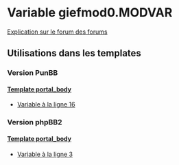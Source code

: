 # Variable giefmod0.MODVAR
[Explication sur le forum des forums](http://forum.forumactif.com/t294113-listing-des-variables#giefmod0.MODVAR)

## Utilisations dans les templates

### Version PunBB

#### [Template portal_body](punbb/portal_body.md)
* [Variable à la ligne 16](../punbb/portal_body.tpl#L16)

### Version phpBB2

#### [Template portal_body](subsilver/portal_body.md)
* [Variable à la ligne 3](../subsilver/portal_body.tpl#L3)